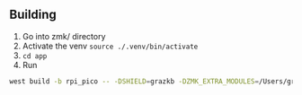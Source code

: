 ## Building
1. Go into zmk/ directory
2. Activate the venv `source ./.venv/bin/activate`
3. `cd app`
4. Run

```bash
west build -b rpi_pico -- -DSHIELD=grazkb -DZMK_EXTRA_MODULES=/Users/graziano/code/zmk-config-grazkb/
```

